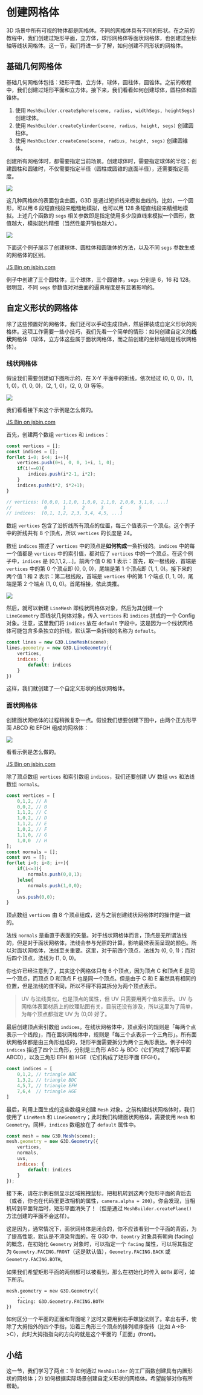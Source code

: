 # 创建网格体

3D 场景中所有可视的物体都是网格体。不同的网格体具有不同的形状。在之前的教程中，我们创建过矩形平面，立方体，球形网格体等面状网格体，也创建过坐标轴等线状网格体。这一节，我们将进一步了解，如何创建不同形状的网格体。

## 基础几何网格体

基础几何网格体包括：矩形平面，立方体，球体，圆柱体，圆锥体。之前的教程中，我们创建过矩形平面和立方体。接下来，我们看看如何创建球体，圆柱体和圆锥体。

1. 使用 `MeshBuilder.createSphere(scene, radius, widthSegs, heightSegs)` 创建球体。
2. 使用 `MeshBuilder.createCylinder(scene, radius, height, segs)` 创建圆柱体。
3. 使用 `MeshBuilder.createCone(scene, radius, height, segs)` 创建圆锥体。

创建所有网格体时，都需要指定当前场景。创建球体时，需要指定球体的半径；创建圆柱和圆锥时，不仅需要指定半径（圆柱或圆锥的底面半径），还需要指定高度。

![](https://gw.alicdn.com/tfs/TB1ApAjphTpK1RjSZR0XXbEwXXa-591-202.png)

这几种网格体的表面包含曲面，G3D 是通过短折线来模拟曲线的。比如，一个圆形，可以用 6 段短直线段来粗糙地模拟，也可以用 128 条短直线段来精细地模拟。上述几个函数的 `segs` 相关参数即是指定使用多少段直线来模拟一个圆形，数值越大，模拟就约精细（当然性能开销也越大）。

![](https://gw.alicdn.com/tfs/TB1lS7kphTpK1RjSZFGXXcHqFXa-264-264.png)

下面这个例子展示了创建球体、圆柱体和圆锥体的方法，以及不同 `segs` 参数生成的网格体的区别。

<a class="jsbin-embed" href="https://jsbin.com/yejoxam/latest/embed?js,output&height=500px">JS Bin on jsbin.com</a><script src="https://static.jsbin.com/js/embed.min.js?4.1.7"></script>

例子中创建了三个圆柱体，三个球体，三个圆锥体，`segs` 分别是 6，16 和 128。很明显，不同 `segs` 参数值对对曲面的逼真程度是有显著影响的。

## 自定义形状的网格体

除了这些预置好的网格体，我们还可以手动生成顶点，然后拼装成自定义形状的网格体。这项工作需要一些小技巧，我们先看一个简单的情形：如何创建自定义的**线状**网格体（球体，立方体这些属于面状网格体，而之前创建的坐标轴则是线状网格体）。

### 线状网格体

假设我们需要创建如下图所示的，在 X-Y 平面中的折线，依次经过 (0, 0, 0)，(1, 1, 0)，(1, 0, 0)，(2, 1, 0)，(2, 0, 0) 等等。

![](https://gw.alicdn.com/tfs/TB1vWqMpCzqK1RjSZFjXXblCFXa-619-314.png)

我们看看接下来这个示例是怎么做的。

<a class="jsbin-embed" href="https://jsbin.com/qizitep/latest/embed?js,output&height=500px">JS Bin on jsbin.com</a><script src="https://static.jsbin.com/js/embed.min.js?4.1.7"></script>

首先，创建两个数组 `vertices` 和 `indices`：

```javascript
const vertices = [];
const indices = [];
for(let i=0; i<4; i++){
    vertices.push(0+i, 0, 0, 1+i, 1, 0);
    if(i!==0){
        indices.push(i*2-1, i*2);
    }
    indices.push(i*2, i*2+1);
}

// vertices: [0,0,0, 1,1,0, 1,0,0, 2,1,0, 2,0,0, 3,1,0, ...]
//            0      1      2      3      4      5
// indices:  [0,1, 1,2, 2,3, 3,4, 4,5, ...]
```

数组 `vertices` 包含了沿折线所有顶点的位置，每三个值表示一个顶点。这个例子中的折线共有 8 个顶点，所以 `vertices` 的长度是 24。

数组 `indices` 描述了 `vertices` 中的顶点是**如何构成**一条折线的。`indices` 中的每一个值都是 `vertices` 中的索引值，都对应了 `vertices` 中的一个顶点。在这个例子中，`indices` 是 [0,1,1,2,...]。前两个值 0 和 1 表示：首先，取一根线段，首端是 `vertices` 中的第 0 个顶点即 (0, 0, 0)，尾端是第 1 个顶点即 (1, 1, 0)。接下来的两个值 1 和 2 表示：第二根线段，首端是 `vertices` 中的第 1 个端点 (1, 1, 0)，尾端是第 2 个端点 (1, 0, 0)。首尾相接，依此类推。

![](https://gw.alicdn.com/tfs/TB1rd6ypxTpK1RjSZFGXXcHqFXa-619-321.png)

然后，就可以新建 `LineMesh` 即线状网格体对象，然后为其创建一个 `LineGeometry` 即线状几何体对象，传入 `vertices` 和 `indices` 拼成的一个 Config 对象。注意，这里我们将 `indices` 放在 `default` 字段中，这是因为一个线状网格体可能包含多条独立的折线，默认第一条折线的名称为 `default`。

```javascript
const lines = new G3D.LineMesh(scene);
lines.geometry = new G3D.LineGeometry({
    vertices,
    indices: {
        default: indices
    }
})
```

这样，我们就创建了一个自定义形状的线状网格体。

### 面状网格体

创建面状网格体的过程稍微复杂一点。假设我们想要创建下图中，由两个正方形平面 ABCD 和 EFGH 组成的网格体：

![](https://gw.alicdn.com/tfs/TB1T5nOpsfpK1RjSZFOXXa6nFXa-505-443.png)

看看示例是怎么做的。

<a class="jsbin-embed" href="https://jsbin.com/fesokig/latest/embed?js,output&height=500px">JS Bin on jsbin.com</a><script src="https://static.jsbin.com/js/embed.min.js?4.1.7"></script>

除了顶点数组 `vertices` 和索引数组 `indices`，我们还要创建 UV 数组 `uvs` 和法线数组 `normals`。

```javascript
const vertices = [
    0,1,2, // A
    0,0,2, // B
    1,1,2, // C
    1,0,2, // D
    1,1,2, // E
    1,0,2, // F
    1,1,0, // G
    1,0,0  // H
];
const normals = [];
const uvs = [];
for(let i=0; i<8; i++){
    if(i<=3){
        normals.push(0,0,1);      
    }else{
        normals.push(1,0,0);
    }
    uvs.push(0,0);
}
```

顶点数组 `vertices` 由 8 个顶点组成，这与之前创建线状网格体时的操作是一致的。

法线 `normals` 是垂直于表面的矢量。对于线状网格体而言，顶点是无所谓法线的，但是对于面状网格体，法线会参与光照的计算，影响最终表面呈现的颜色。所以对面状网格体，法线至关重要。这里，对于前四个顶点，法线为 (0, 0, 1)；而对后四个顶点，法线为 (1, 0, 0)。

你也许已经注意到了，其实这个网格体只有 6 个顶点，因为顶点 C 和顶点 E 是同一个顶点，而顶点 D 和顶点 F 也是同一个顶点。但是由于 C 和 E 虽然具有相同的位置，但是法线的值不同，所以不得不将其拆分为两个顶点表示。

> UV 与法线类似，也是顶点的属性，但 UV 只需要用两个值来表示。UV 与网格体表面材质上的纹理贴图有关，目前还没有涉及，所以这里为了简单，为每个顶点都指定 UV 为 (0,0) 好了。

最后创建顶点索引数组 `indices`。在线状网格体中，顶点索引的规则是「每两个点表示一个线段」，而在面状网格体中，规则是「每三个点表示一个三角形」。所有面状网格体都是由三角形组成的，矩形平面需要拆分为两个三角形表达。例子中的 `indices` 描述了四个三角形，分别是三角形 ABC 与 BDC（它们构成了矩形平面 ABCD），以及三角形 EFH 和 HGE（它们构成了矩形平面 EFGH）。

```javascript
const indices = [
    0,1,2, // triangle ABC
    1,3,2, // triangle BDC
    4,5,7, // triangle EFH
    7,6,4  // triangle HGE
]
```

最后，利用上面生成的这些数组来创建 `Mesh` 对象。之前构建线状网格体时，我们使用了 `LineMesh` 和 `LineGeometry`；此时我们构建面状网格体，需要使用 `Mesh` 和 `Geometry`。同样，`indices` 数组放在了 `default` 属性中。

```javascript
const mesh = new G3D.Mesh(scene);
mesh.geometry = new G3D.Geometry({
    vertices,
    normals,
    uvs,
    indices: {
        default: indices
    }
});
```

接下来，请在示例右侧显示区域拖拽鼠标，把相机转到这两个矩形平面的背后去（或者，你也在代码里更改相机的属性，`camera.alpha = 200`）。你会发现，当相机转到平面背后时，矩形平面消失了！（但是通过 `MeshBuilder.createPlane()` 方法创建的平面不会这样）。

这是因为，通常情况下，面状网格体是闭合的，你不应该看到一个平面的背面，为了提高性能，默认是不渲染背面的。在 G3D 中，`Geomtry` 对象具有朝向 (facing) 的概念，在初始化 `Geometry` 对象时，可以指定一个 `facing` 属性，可以将其指定为 `Geometry.FACING.FRONT`（这是默认值），`Geometry.FACING.BACK` 或 `Geometry.FACING.BOTH`。

如果我们希望矩形平面的两侧都可以被看到，那么在初始化时传入 `BOTH` 即可，如下所示。

```
mesh.geometry = new G3D.Geometry({
    ...
    facing: G3D.Geometry.FACING.BOTH
})
```

如何区分一个平面的正面和背面呢？这时又要用到右手螺旋法则了。拿出右手，使除了大拇指外的四个手指，沿着三角形三个顶点的排列顺序旋转（比如 A->B->C），此时大拇指指向的方向的就是这个平面的「正面」(front)。

## 小结

这一节，我们学习了两点：1) 如何通过 `MeshBuilder` 的工厂函数创建具有内置形状的网格体；2) 如何根据实际场景创建自定义形状的网格体。希望能够对你有所帮助。














